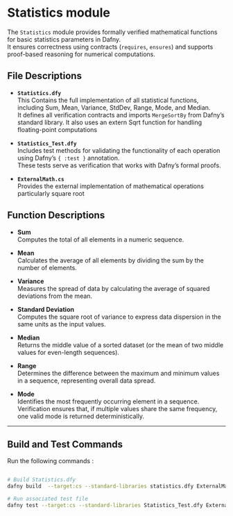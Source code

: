 # Statistics module

The `Statistics` module provides formally verified mathematical functions for basic statistics parameters in Dafny.  
It ensures correctness using contracts (`requires`, `ensures`) and supports proof-based reasoning for numerical computations.

## File Descriptions

- **`Statistics.dfy`**  
  This Contains the full implementation of all statistical functions, including Sum, Mean, Variance, StdDev, Range, Mode, and Median.  
  It defines all verification contracts and imports `MergeSortBy` from Dafny’s standard library. It also uses an extern Sqrt function for handling floating-point computations 

- **`Statistics_Test.dfy`**  
  Includes test methods for validating the functionality of each operation using Dafny’s `{ :test }` annotation.  
  These tests serve as verification that works with Dafny’s formal proofs.

- **`ExternalMath.cs`**  
  Provides the external implementation of mathematical operations particularly square root 


## Function Descriptions

- **Sum**  
  Computes the total of all elements in a numeric sequence.

- **Mean**  
  Calculates the average of all elements by dividing the sum by the number of elements.

- **Variance**  
  Measures the spread of data by calculating the average of squared deviations from the mean.

- **Standard Deviation**  
  Computes the square root of variance to express data dispersion in the same units as the input values.

- **Median**  
  Returns the middle value of a sorted dataset (or the mean of two middle values for even-length sequences).

- **Range**  
  Determines the difference between the maximum and minimum values in a sequence, representing overall data spread.

- **Mode**  
  Identifies the most frequently occurring element in a sequence.  
  Verification ensures that, if multiple values share the same frequency, one valid mode is returned deterministically.

---

## Build and Test Commands

Run the following commands :

```bash

# Build Statistics.dfy 
dafny build  --target:cs --standard-libraries statistics.dfy ExternalMath.cs --allow-warnings 

# Run associated test file
dafny test --target:cs --standard-libraries Statistics_Test.dfy ExternalMath.cs --allow-warnings
